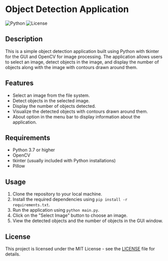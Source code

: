 # Object Detection Application

![Python](https://img.shields.io/badge/python-3.7%2B-blue)
![License](https://img.shields.io/badge/license-MIT-green)

## Description
This is a simple object detection application built using Python with tkinter for the GUI and OpenCV for image processing. The application allows users to select an image, detect objects in the image, and display the number of objects along with the image with contours drawn around them.

## Features
- Select an image from the file system.
- Detect objects in the selected image.
- Display the number of objects detected.
- Visualize the detected objects with contours drawn around them.
- About option in the menu bar to display information about the application.

## Requirements
- Python 3.7 or higher
- OpenCV
- tkinter (usually included with Python installations)
- Pillow

## Usage
1. Clone the repository to your local machine.
2. Install the required dependencies using `pip install -r requirements.txt`.
3. Run the application using `python main.py`.
4. Click on the "Select Image" button to choose an image.
5. View the detected objects and the number of objects in the GUI window.

## License
This project is licensed under the MIT License - see the [LICENSE](LICENSE) file for details.